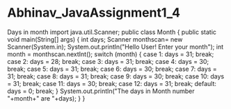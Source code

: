 # Abhinav_JavaAssignment1_4
Days in month
import java.util.Scanner;
public class Month {
	public static void main(String[] args) {
		int days;
        Scanner monthscan= new Scanner(System.in);
        System.out.println("Hello User! Enter your month");
        int month = monthscan.nextInt();
        switch (month) {
            case 1:  days = 31;
                     break;
            case 2:  days = 28;
                     break;
            case 3:  days = 31;
                     break;
            case 4:  days = 30;
                     break;
            case 5:  days = 31;
                     break;
            case 6:  days = 30;
                     break;
            case 7:  days = 31;
                     break;
            case 8:  days = 31;
                     break;
            case 9:  days = 30;
                     break;
            case 10: days = 31;
                     break;
            case 11: days = 30;
                     break;
            case 12: days = 31;
                     break;
            default: days = 0;
                     break;
        }
        System.out.println("The days in Month number "+month+" are "+days);
    }
}

